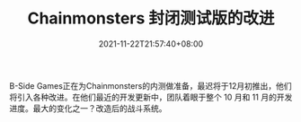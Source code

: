 ﻿---
title: "Chainmonsters 封闭测试版的改进"
date: 2021-11-22T21:57:40+08:00
lastmod: 2021-11-22T16:45:40+08:00
draft: false
authors: ["Heroine"]
description: "B-Side Games正在为Chainmonsters的内测做准备，最迟将于12月初推出，他们将引入各种改进。在他们最近的开发更新中，团队着眼于整个 10 月和 11 月的开发进度。最大的变化之一？改造后的战斗系统。"
featuredImage: "the-improvements-coming-to-chainmonsters-closed-beta.png"
tags: ["Virtual World","虚拟世界","Play to Earn"]
categories: ["news"]
news: ["虚拟世界"]
weight: 
lightgallery: true
pinned: false
recommend: false
recommend1: false
---

B-Side Games正在为Chainmonsters的内测做准备，最迟将于12月初推出，他们将引入各种改进。在他们最近的开发更新中，团队着眼于整个 10 月和 11 月的开发进度。最大的变化之一？改造后的战斗系统。

<!--more-->

